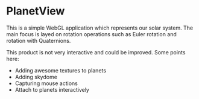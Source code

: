 # PlanetView
This is a simple WebGL application which represents our solar system. The main focus is layed on rotation operations such as Euler rotation and rotation with Quaternions. 

This product is not very interactive and could be improved. Some points here:
* Adding awesome textures to planets
* Adding skydome
* Capturing mouse actions
* Attach to planets interactively
